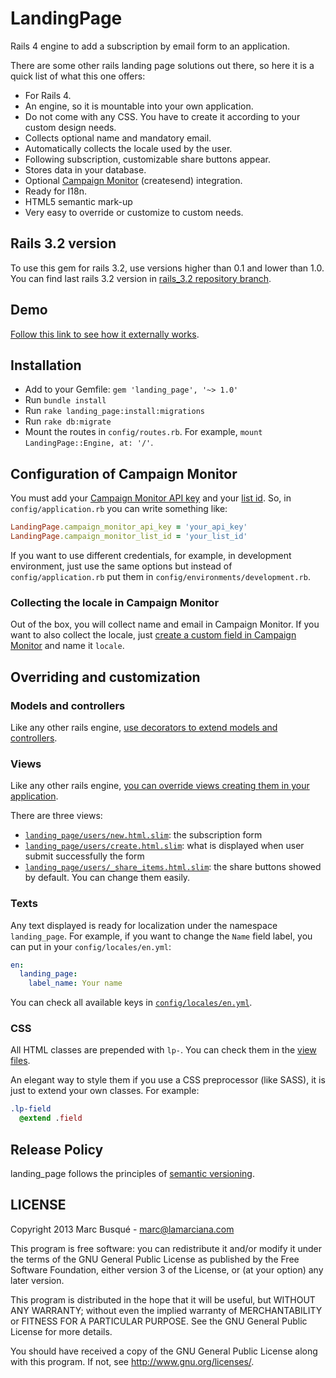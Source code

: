 # LandingPage

Rails 4 engine to add a subscription by email form to an application.

There are some other rails landing page solutions out there, so here it is a quick list of what this one offers:

* For Rails 4.
* An engine, so it is mountable into your own application.
* Do not come with any CSS. You have to create it according to your custom design needs.
* Collects optional name and mandatory email.
* Automatically collects the locale used by the user.
* Following subscription, customizable share buttons appear.
* Stores data in your database.
* Optional [Campaign Monitor](http://www.campaignmonitor.com/) (createsend) integration.
* Ready for I18n.
* HTML5 semantic mark-up
* Very easy to override or customize to custom needs.


## Rails 3.2 version

To use this gem for rails 3.2, use versions higher than 0.1 and lower than 1.0. You can find last rails 3.2 version in [rails_3.2 repository branch](https://github.com/laMarciana/landing_page/tree/rails_3.2).

## Demo

[Follow this link to see how it externally works](http://landing-page-demo.herokuapp.com/).

## Installation

* Add to your Gemfile: `gem 'landing_page', '~> 1.0'`
* Run `bundle install`
* Run `rake landing_page:install:migrations`
* Run `rake db:migrate`
* Mount the routes in `config/routes.rb`. For example, `mount LandingPage::Engine, at: '/'`.

## Configuration of Campaign Monitor

You must add your [Campaign Monitor API key](http://help.campaignmonitor.com/topic.aspx?t=206) and your [list id](http://www.campaignmonitor.com/api/getting-started/#listid). So, in `config/application.rb` you can write something like:

```ruby
LandingPage.campaign_monitor_api_key = 'your_api_key'
LandingPage.campaign_monitor_list_id = 'your_list_id'
```

If you want to use different credentials, for example, in  development environment, just use the same options but instead of `config/application.rb` put them in `config/environments/development.rb`.

### Collecting the locale in Campaign Monitor

Out of the box, you will collect name and email in Campaign Monitor. If you want to also collect the locale, just [create a custom field in Campaign Monitor](http://help.campaignmonitor.com/topic.aspx?t=154) and name it `locale`.

## Overriding and customization

### Models and controllers

Like any other rails engine, [use decorators to extend models and controllers](http://edgeguides.rubyonrails.org/engines.html#overriding-models-and-controllers).

### Views
Like any other rails engine, [you can override views creating them in your application](http://edgeguides.rubyonrails.org/engines.html#overriding-views).

There are three views:

* [`landing_page/users/new.html.slim`](app/views/landing_page/users/new.html.slim): the subscription form
* [`landing_page/users/create.html.slim`](app/views/landing_page/users/create.html.slim): what is displayed when user submit successfully the form
* [`landing_page/users/_share_items.html.slim`](app/views/landing_page/users/_share_items.html.slim): the share buttons showed by default. You can change them easily.

### Texts
Any text displayed is ready for localization under the namespace `landing_page`. For example, if you want to change the `Name` field label, you can put in your `config/locales/en.yml`:

```yaml
en:
  landing_page:
    label_name: Your name
```

You can check all available keys in [`config/locales/en.yml`](config/locales/en.yml).

### CSS
All HTML classes are prepended with `lp-`. You can check them in the [view files](app/views/landing_page/).

An elegant way to style them if you use a CSS preprocessor (like SASS), it is just to extend your own classes. For example:

```sass
.lp-field
  @extend .field
```

## Release Policy
landing_page follows the principles of [semantic versioning](http://semver.org/).

## LICENSE
Copyright 2013 Marc Busqué - <marc@lamarciana.com>

This program is free software: you can redistribute it and/or modify
it under the terms of the GNU General Public License as published by
the Free Software Foundation, either version 3 of the License, or
(at your option) any later version.

This program is distributed in the hope that it will be useful,
but WITHOUT ANY WARRANTY; without even the implied warranty of
MERCHANTABILITY or FITNESS FOR A PARTICULAR PURPOSE.  See the
GNU General Public License for more details.

You should have received a copy of the GNU General Public License
along with this program.  If not, see <http://www.gnu.org/licenses/>.
